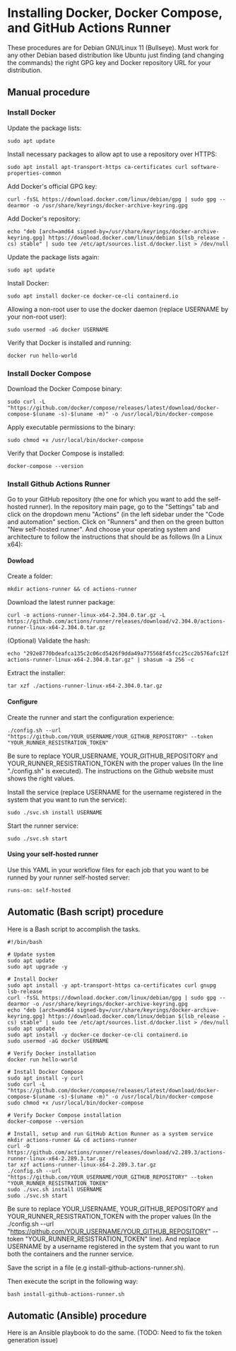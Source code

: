 # Installing Docker, Docker Compose, and GitHub Actions Runner

These procedures are for Debian GNU/Linux 11 (Bullseye). Must work for any other Debian based distribution like Ubuntu just finding (and changing the commands) the right GPG key and Docker repository URL for your distribution.


## Manual procedure


### Install Docker

Update the package lists:

    sudo apt update


Install necessary packages to allow apt to use a repository over HTTPS:

    sudo apt install apt-transport-https ca-certificates curl software-properties-common


Add Docker's official GPG key:

    curl -fsSL https://download.docker.com/linux/debian/gpg | sudo gpg --dearmor -o /usr/share/keyrings/docker-archive-keyring.gpg


Add Docker's repository:

    echo "deb [arch=amd64 signed-by=/usr/share/keyrings/docker-archive-keyring.gpg] https://download.docker.com/linux/debian $(lsb_release -cs) stable" | sudo tee /etc/apt/sources.list.d/docker.list > /dev/null


Update the package lists again:

    sudo apt update


Install Docker:

    sudo apt install docker-ce docker-ce-cli containerd.io


Allowing a non-root user to use the docker daemon (replace USERNAME by your non-root user):

    sudo usermod -aG docker USERNAME


Verify that Docker is installed and running:

    docker run hello-world


### Install Docker Compose

Download the Docker Compose binary:

    sudo curl -L "https://github.com/docker/compose/releases/latest/download/docker-compose-$(uname -s)-$(uname -m)" -o /usr/local/bin/docker-compose


Apply executable permissions to the binary:

    sudo chmod +x /usr/local/bin/docker-compose


Verify that Docker Compose is installed:

    docker-compose --version


### Install Github Actions Runner

Go to your GitHub repository (the one for which you want to add the self-hosted runner). In the repository main page, go to the "Settings" tab and click on the dropdown menu "Actions" (in the left sidebar under the "Code and automation" section. Click on "Runners" and then on the green button "New self-hosted runner". And choose your operating system and architecture to follow the instructions that should be as follows (In a Linux x64):

#### Dowload

Create a folder:

    mkdir actions-runner && cd actions-runner


Download the latest runner package:

    curl -o actions-runner-linux-x64-2.304.0.tar.gz -L https://github.com/actions/runner/releases/download/v2.304.0/actions-runner-linux-x64-2.304.0.tar.gz


(Optional) Validate the hash:

    echo "292e8770bdeafca135c2c06cd5426f9dda49a775568f45fcc25cc2b576afc12f  actions-runner-linux-x64-2.304.0.tar.gz" | shasum -a 256 -c


Extract the installer:

    tar xzf ./actions-runner-linux-x64-2.304.0.tar.gz


#### Configure

Create the runner and start the configuration experience:

    ./config.sh --url "https://github.com/YOUR_USERNAME/YOUR_GITHUB_REPOSITORY" --token "YOUR_RUNNER_RESISTRATION_TOKEN"


Be sure to replace YOUR_USERNAME, YOUR_GITHUB_REPOSITORY and YOUR_RUNNER_RESISTRATION_TOKEN with the proper values (In the line "./config.sh" is executed). The instructions on the Github website must shows the right values.

Install the service (replace USERNAME for the username registered in the system that you want to run the service):

    sudo ./svc.sh install USERNAME


Start the runner service:

    sudo ./svc.sh start



#### Using your self-hosted runner

Use this YAML in your workflow files for each job that you want to be runned by your runner self-hosted server:

    runs-on: self-hosted



## Automatic (Bash script) procedure

Here is a Bash script to accomplish the tasks.


    #!/bin/bash

    # Update system
    sudo apt update
    sudo apt upgrade -y

    # Install Docker
    sudo apt install -y apt-transport-https ca-certificates curl gnupg lsb-release
    curl -fsSL https://download.docker.com/linux/debian/gpg | sudo gpg --dearmor -o /usr/share/keyrings/docker-archive-keyring.gpg
    echo "deb [arch=amd64 signed-by=/usr/share/keyrings/docker-archive-keyring.gpg] https://download.docker.com/linux/debian $(lsb_release -cs) stable" | sudo tee /etc/apt/sources.list.d/docker.list > /dev/null
    sudo apt update
    sudo apt install -y docker-ce docker-ce-cli containerd.io
    sudo usermod -aG docker USERNAME

    # Verify Docker installation
    docker run hello-world
    
    # Install Docker Compose
    sudo apt install -y curl
    sudo curl -L "https://github.com/docker/compose/releases/latest/download/docker-compose-$(uname -s)-$(uname -m)" -o /usr/local/bin/docker-compose
    sudo chmod +x /usr/local/bin/docker-compose

    # Verify Docker Compose installation
    docker-compose --version

    # Install, setup and run GitHub Action Runner as a system service
    mkdir actions-runner && cd actions-runner
    curl -O https://github.com/actions/runner/releases/download/v2.289.3/actions-runner-linux-x64-2.289.3.tar.gz
    tar xzf actions-runner-linux-x64-2.289.3.tar.gz
    ./config.sh --url "https://github.com/YOUR_USERNAME/YOUR_GITHUB_REPOSITORY" --token "YOUR_RUNNER_RESISTRATION_TOKEN"
    sudo ./svc.sh install USERNAME
    sudo ./svc.sh start


Be sure to replace YOUR_USERNAME, YOUR_GITHUB_REPOSITORY and YOUR_RUNNER_RESISTRATION_TOKEN with the proper values (In the ./config.sh --url "https://github.com/YOUR_USERNAME/YOUR_GITHUB_REPOSITORY" --token "YOUR_RUNNER_RESISTRATION_TOKEN" line). And replace USERNAME by a username registered in the system that you want to run both the containers and the runner service.

Save the script in a file (e.g install-github-actions-runner.sh).

Then execute the script in the following way:

    bash install-github-actions-runner.sh



## Automatic (Ansible) procedure

Here is an Ansible playbook to do the same. (TODO: Need to fix the token generation issue)
